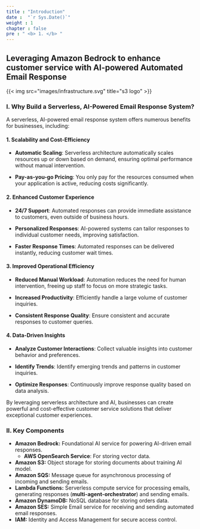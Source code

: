 ```yaml
---
title : "Introduction"
date :  "`r Sys.Date()`" 
weight : 1 
chapter : false
pre : " <b> 1. </b> "
---
```


## Leveraging Amazon Bedrock to enhance customer service with AI-powered Automated Email Response

{{< img src="images/infrastructure.svg" title="s3 logo" >}}

### I. Why Build a Serverless, AI-Powered Email Response System?

A serverless, AI-powered email response system offers numerous benefits for businesses, including:

#### 1. Scalability and Cost-Efficiency

- **Automatic Scaling**: Serverless architecture automatically scales resources up or down based on demand, ensuring optimal performance without manual intervention.

- **Pay-as-you-go Pricing**: You only pay for the resources consumed when your application is active, reducing costs significantly.

#### 2. Enhanced Customer Experience

- **24/7 Support**: Automated responses can provide immediate assistance to customers, even outside of business hours.

- **Personalized Responses**: AI-powered systems can tailor responses to individual customer needs, improving satisfaction.

- **Faster Response Times**: Automated responses can be delivered instantly, reducing customer wait times.

#### 3. Improved Operational Efficiency

- **Reduced Manual Workload**: Automation reduces the need for human intervention, freeing up staff to focus on more strategic tasks.

- **Increased Productivity**: Efficiently handle a large volume of customer inquiries.

- **Consistent Response Quality**: Ensure consistent and accurate responses to customer queries.

#### 4. Data-Driven Insights

- **Analyze Customer Interactions**: Collect valuable insights into customer behavior and preferences.

- **Identify Trends**: Identify emerging trends and patterns in customer inquiries.

- **Optimize Responses**: Continuously improve response quality based on data analysis.

By leveraging serverless architecture and AI, businesses can create powerful and cost-effective customer service solutions that deliver exceptional customer experiences.

### II. Key Components

- **Amazon Bedrock:** Foundational AI service for powering AI-driven email responses.
  - **AWS OpenSearch Service**: For storing vector data.
- **Amazon S3:** Object storage for storing documents about training AI model.
- **Amazon SQS:** Message queue for asynchronous processing of incoming and sending emails.
- **Lambda Functions:** Serverless compute service for processing emails, generating responses (**multi-agent-orchestrator**) and sending emails.
- **Amazon DynamoDB:** NoSQL database for storing orders data.
- **Amazon SES:** Simple Email service for receiving and sending automated email responses.
- **IAM:** Identity and Access Management for secure access control.
